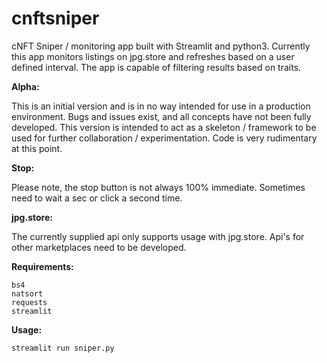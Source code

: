 # cnftsniper
cNFT Sniper / monitoring app built with Streamlit and python3. Currently this app monitors listings on jpg.store and refreshes based on a user defined interval. The app is capable of filtering results based on traits.

__Alpha:__

This is an initial version and is in no way intended for use in a production environment. Bugs and issues exist, and all concepts have not been fully developed. This version is intended to act as a skeleton / framework to be used for further collaboration / experimentation. Code is very rudimentary at this point.

__Stop:__

Please note, the stop button is not always 100% immediate. Sometimes need to wait a sec or click a second time.

__jpg.store:__

The currently supplied api only supports usage with jpg.store. Api's for other marketplaces need to be developed.

__Requirements:__
```
bs4
natsort
requests
streamlit
```

__Usage:__

`streamlit run sniper.py`
